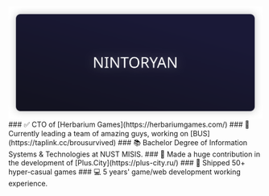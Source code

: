 <div align="center">
    <div style="width: 100%">
        <img src="/fancytitle.svg" alt="NINTORYAN" />
    </div>
  </div>
### ✅   CTO of [Herbarium Games](https://herbariumgames.com/)
### 🚌   Currently leading a team of amazing guys, working on [BUS](https://taplink.cc/brousurvived)
### 📚   Bachelor Degree of Information Systems & Technologies at NUST MISIS.
### 💪   Made a huge contribution in the development of [Plus.City](https://plus-city.ru/) 
### 🚀   Shipped 50+ hyper-casual games
### 💻   5 years' game/web development working experience.
